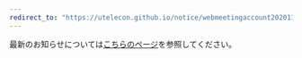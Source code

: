 ```yaml
---
redirect_to: "https://utelecon.github.io/notice/webmeetingaccount20201120"
---
```

最新のお知らせについては[こちらのページ](webmeetingaccount20201120)を参照してください。